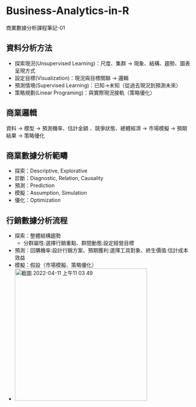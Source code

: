 # Business-Analytics-in-R
商業數據分析課程筆記-01

## 資料分析方法
- 探索現況(Unsupervised Learning)：尺度、集群 -> 現象、結構、趨勢、圖表呈現方式
- 設定目標(Visualization)：現況與目標關聯 -> 邏輯
- 預測情境(Supervised Learning)：已知->未知（從過去現況到預測未來）
- 策略規劃(Linear Programing)：與實際現況接軌（策略優化）

## 商業邏輯
資料 -> 模型 -> 預測機率、估計金額 、競爭狀態、總體經濟 -> 市場模擬 -> 預期結果 -> 策略優化

## 商業數據分析範疇
- 探索：Descriptive, Explorative
- 診斷：Diagnostic, Relation, Causality
- 預測：Prediction
- 模擬：Assumption, Simulation
- 優化：Optimization 

## 行銷數據分析流程
- 探索：整體結構趨勢 
   - 分群屬性:選擇行銷重點、群間動態:設定經營目標
- 預測：回購機率:設計行銷方案、預期獲利:選擇工具對象、終生價值:估計成本效益
- 模擬：假設（市場模擬、策略優化）
- <img width="361" alt="截圖 2022-04-11 上午11 03 49" src="https://user-images.githubusercontent.com/77944202/162658265-cc9ab39d-948b-453f-8b33-18cb547b7ff8.png">
